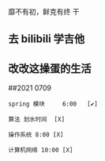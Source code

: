 靡不有初，鲜克有终    干


## 去 bilibili 学吉他

## 改改这操蛋的生活

##2021 0709

```
spring 模块     6:00   [✔]

算法 划水时间  [X]

操作系统 8:00 [X]

计算机网络 10:00 [X]
```

